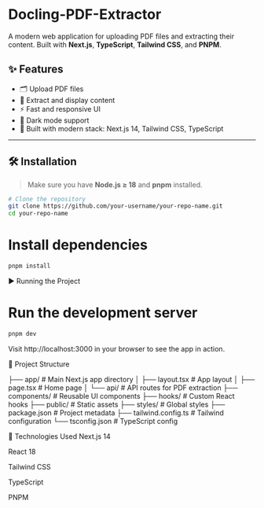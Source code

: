 # Docling-PDF-Extractor


A modern web application for uploading PDF files and extracting their content. Built with **Next.js**, **TypeScript**, **Tailwind CSS**, and **PNPM**.

## ✨ Features

- 🗂 Upload PDF files
- 🧠 Extract and display content
- ⚡ Fast and responsive UI
- 🌙 Dark mode support
- 🚀 Built with modern stack: Next.js 14, Tailwind CSS, TypeScript

---

## 🛠️ Installation

> Make sure you have **Node.js ≥ 18** and **pnpm** installed.

```bash
# Clone the repository
git clone https://github.com/your-username/your-repo-name.git
cd your-repo-name
```

# Install dependencies
```bash
pnpm install
```
▶️ Running the Project

# Run the development server
```bash
pnpm dev
```
Visit http://localhost:3000 in your browser to see the app in action.

🧱 Project Structure

├── app/                 # Main Next.js app directory
│   ├── layout.tsx       # App layout
│   ├── page.tsx         # Home page
│   └── api/             # API routes for PDF extraction
├── components/          # Reusable UI components
├── hooks/               # Custom React hooks
├── public/              # Static assets
├── styles/              # Global styles
├── package.json         # Project metadata
├── tailwind.config.ts   # Tailwind configuration
└── tsconfig.json        # TypeScript config


🧰 Technologies Used
Next.js 14

React 18

Tailwind CSS

TypeScript

PNPM

